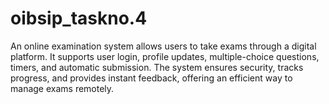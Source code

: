 # oibsip_taskno.4
An online examination system allows users to take exams through a digital platform. It supports user login, profile updates, multiple-choice questions, timers, and automatic submission. The system ensures security, tracks progress, and provides instant feedback, offering an efficient way to manage exams remotely.

